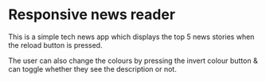 # Responsive news reader

This is a simple tech news app which displays the top 5 news stories when the reload button is pressed.

The user can also change the colours by pressing the invert colour button & can toggle whether they see the description or not.